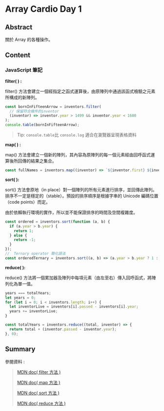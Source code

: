 # Array Cardio Day 1

## Abstract

關於 Array 的各種操作。

## Content

### JavaScript 筆記

**filter( ) :**

filter() 方法會建立一個經指定之函式運算後，由原陣列中通過該函式檢驗之元素所構成的新陣列。

```javascript
const bornInFifteenArrow = inventors.filter(
  // 保留符合條件的inventor
  (inventor) => inventor.year > 1499 && inventor.year < 1600
);
console.table(bornInFifteenArrow);
```

> Tip: `console.table`比 `console.log` 適合在瀏覽器呈現表格資料

**map( ) :**

map() 方法會建立一個新的陣列，其內容為原陣列的每一個元素經由回呼函式運算後所回傳的結果之集合。

```javascript
const fullNames = inventors.map((inventor) => `${inventor.first} ${inventor.last}`);
```

**sort( ):**

sort() 方法會原地（in place）對一個陣列的所有元素進行排序，並回傳此陣列。排序不一定是穩定的（stable）。預設的排序順序是根據字串的 Unicode 編碼位置（code points）而定。

由於依賴執行環境的實作，所以並不能保證排序的時間及空間複雜度。

```javascript
const ordered = inventors.sort(function (a, b) {
  if (a.year > b.year) {
    return 1;
  } else {
    return -1;
  }
});
//  Ternary operator 簡化語法
const orderedTernary = inventors.sort((a, b) => (a.year > b.year ? 1 : -1));
```

**reduce( ):**

reduce() 方法將一個累加器及陣列中每項元素（由左至右）傳入回呼函式，將陣列化為單一值。

```javascript
years === totalYears;
let years = 0;
for (let i = 0; i < inventors.length; i++) {
  let inventorLive = inventors[i].passed - inventors[i].year;
  years += inventorLive;
}

const totalYears = inventors.reduce((total, inventor) => {
  return total + (inventor.passed - inventor.year);
}, 0);
```

## Summary

參閱資料 :

> [MDN doc( filter 方法 )](https://developer.mozilla.org/zh-TW/docs/Web/JavaScript/Reference/Global_Objects/Array/filter)
>
> [MDN doc( map 方法 )](https://developer.mozilla.org/en-US/docs/Web/JavaScript/Reference/Global_Objects/Array/map)
>
> [MDN doc( sort 方法 )](https://developer.mozilla.org/en-US/docs/Web/JavaScript/Reference/Global_Objects/Array/sort)
>
> [MDN doc( reduce 方法 )](https://developer.mozilla.org/zh-TW/docs/Web/JavaScript/Reference/Global_Objects/Array/reduce)

